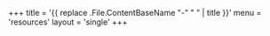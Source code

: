 +++
title = '{{ replace .File.ContentBaseName "-" " " | title }}'
menu = 'resources'
layout = 'single'
+++
